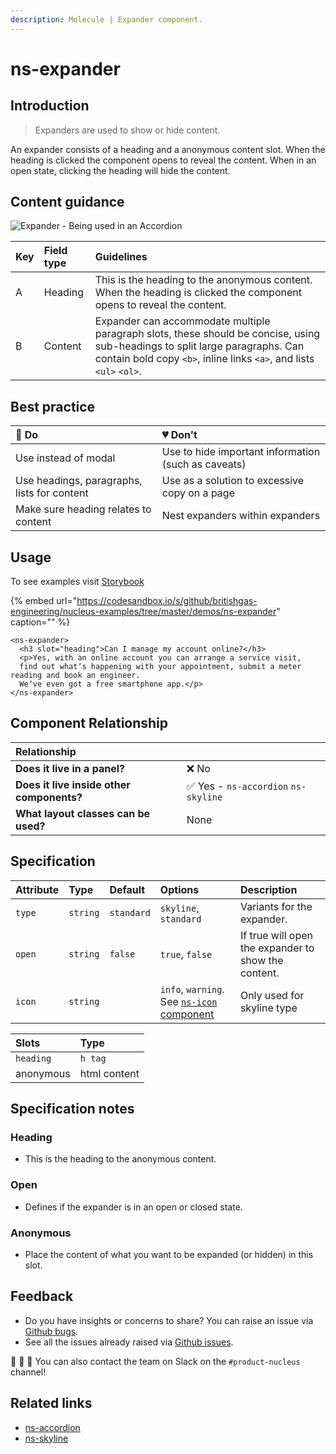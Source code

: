 ```yaml
---
description: Molecule | Expander component.
---
```


# ns-expander

## Introduction

> Expanders are used to show or hide content.

An expander consists of a heading and a anonymous content slot.  When the heading is clicked the component opens to reveal the content. When in an open state, clicking the heading will hide the content.

## Content guidance

![Expander - Being used in an Accordion](https://user-images.githubusercontent.com/45626534/74158381-e34f4700-4c11-11ea-9dd9-9185d449c454.png)

| Key | Field type | Guidelines |
| :--- | :--- | :--- |
| A | Heading | This is the heading to the anonymous content. When the heading is clicked the component opens to reveal the content.   |
| B | Content | Expander can accommodate multiple paragraph slots, these should be concise, using sub-headings to split large paragraphs. Can contain bold copy `<b>`, inline links `<a>`, and lists `<ul>` `<ol>`. |

## Best practice

| 💚 Do | 💔 Don't |
| :--- | :--- |
| Use instead of modal | Use to hide important information (such as caveats) |
| Use headings, paragraphs, lists for content | Use as a solution to excessive copy on a page |
| Make sure heading relates to content | Nest expanders within expanders |

## Usage

To see examples visit [Storybook](https://britishgas.co.uk/nucleus/demo/index.html?path=/story/ns-expander--expander)

{% embed url="https://codesandbox.io/s/github/britishgas-engineering/nucleus-examples/tree/master/demos/ns-expander" caption="" %}

```markup
<ns-expander>
  <h3 slot="heading">Can I manage my account online?</h3>
  <p>Yes, with an online account you can arrange a service visit,
  find out whatʼs happening with your appointment, submit a meter reading and book an engineer.
  Weʼve even got a free smartphone app.</p>
</ns-expander>
```

## Component Relationship

|  **Relationship**  |  |
| :--- | :--- |
| **Does it live in a panel?** | ❌ No |
| **Does it live inside other components?** |  ✅ Yes -  `ns-accordion` `ns-skyline` |
| **What layout classes can be used?**  | None |

## Specification

| Attribute | Type | Default   | Options   | Description |
| :--- | :--- | :--- | :--- | :--- |
| `type` | `string` | `standard` | `skyline`, `standard` | Variants for the expander. |
| `open` | `string` | `false` | `true`, `false` | If true will open the expander to show the content. |
| `icon` | `string` |  | `info`, `warning`. See [`ns-icon` component](https://britishgas.design/components/ns-icon) | Only used for skyline type |

| Slots | Type |
| :--- | :--- |
| `heading` | `h tag`      |
| anonymous | html content |

## Specification notes

### Heading

* This is the heading to the anonymous content.

### Open

* Defines if the expander is in an open or closed state.

### Anonymous

* Place the content of what you want to be expanded (or hidden) in this slot.

## Feedback

* Do you have insights or concerns to share? You can raise an issue via [Github bugs](https://github.com/ConnectedHomes/nucleus/issues/new?assignees=&labels=Bug&template=a--bug-report.md&title=[bug]%20[ns-expander]).
* See all the issues already raised via [Github issues](https://github.com/connectedHomes/nucleus/issues?utf8=%E2%9C%93&q=is%3Aopen+is%3Aissue+label%3ABug+[ns-expander]).

💩 🎉 🦄 You can also contact the team on Slack on the `#product-nucleus` channel!

## Related links

* [ns-accordion](https://docs.britishgas.design/components/ns-accordion)
* [ns-skyline](https://docs.britishgas.design/components/ns-skyline)
